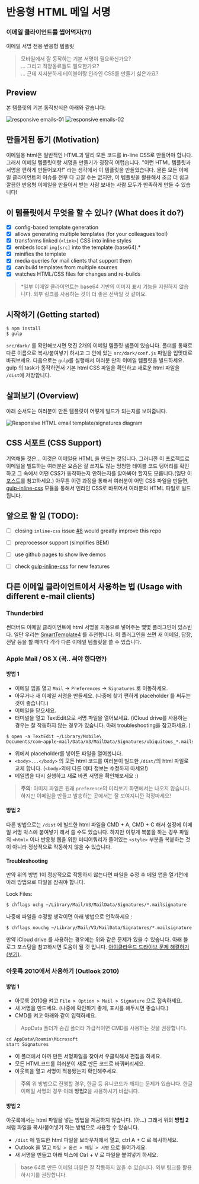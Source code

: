 # 반응형 HTML 메일 서명
### 이메일 클라이언트를 씹어먹자(?!)
이메일 서명 전용 반응형 템플릿<br/>

> 모바일에서 잘 동작하는 기본 서명이 필요하신가요? <br/>
> ... 그리고 직장동료들도 필요한가요? <br/>
> ... 근데 지저분하게 테이블이랑 인라인 CSS를 만들기 싫은가요? <br/>


## Preview
본 템플릿의 기본 동작방식은 아래와 같습니다:

![responsive emails-01](https://cloud.githubusercontent.com/assets/1515742/10591900/13889d32-76b9-11e5-8dc0-b89d80189e93.png)
![responsive emails-02](https://cloud.githubusercontent.com/assets/1515742/10591901/139c4954-76b9-11e5-80f7-5b0ccaf5af81.png)

## 만들게된 동기 (Motivation)
이메일용 html은 일반적인 HTML과 달리 모든 코드를 in-line CSS로 만들어야 합니다. 그래서 이메일 템플릿이랑 서명을 만들기가 굉장히 어렵습니다. "이런 HTML 템플릿과 서명을 편하게 만들어보자!" 라는 생각에서 이 템플릿을 만들었습니다. 물론 모든 이메일 클라이언트의 이슈를 전부 다 고칠 수는 없지만, 이 템플릿을 활용해서 조금 더 쉽고 깔끔한 반응형 이메일을 만들어서 받는 사람 보내는 사람 모두가 만족하게 만들 수 있습니다!

## 이 템플릿에서 무엇을 할 수 있나? (What does it do?)
- [x] config-based template generation
- [x] allows generating multiple templates (for your colleagues too!)
- [x] transforms linked (`<link>`) CSS into inline styles
- [x] embeds local `img[src]` into the template (base64).*
- [x] minifies the template
- [x] media queries for mail clients that support them
- [x] can build templates from multiple sources
- [x] watches HTML/CSS files for changes and re-builds

> *일부 이메일 클라이언트는 base64 기반의 이미지 표시 기능을 지원하지 않습니다. 외부 링크를 사용하는 것이 더 좋은 선택일 것 같아요.


## 시작하기 (Getting started)
```
$ npm install
$ gulp
```

`src/dark/` 를 확인해보시면 멋진 2개의 이메일 템플릿 샘플이 있습니다. 폴더를 통째로 다른 이름으로 복사/붙여넣기 하시고 그 안에 있는 `src/dark/conf.js` 파일을 입맛대로 바꿔보세요. 다음으로는 `gulp`를 실행해서 여러분 만의 이메일 템플릿을 빌드하세요. gulp 의 task가 동작하면서 기본 html CSS 파일을 확인하고 새로운 html 파일을 `/dist`에 저장합니다.

## 살펴보기 (Overview)
아래 순서도는 여러분이 만든 템플릿이 어떻게 빌드가 되는지를 보여줍니다.

![Responsive HTML email template/signatures diagram](http://fadeit.dk/posts/html-emails-and-email-signatures-how-hard-can-it-be/html-responsive-email-template-build-diagram.png)


## CSS 서포트 (CSS Support)

기억해둘 것은... 이것은 이메일용 HTML 을 만드는 것입니다. 그러니깐 이 프로젝트로 이메일을 빌드하는 여러분은 요즘은 잘 쓰지도 않는 멍청한 테이블 코드 덩어리를 확인하고 그 속에서 어떤 CSS가 동작하는지 안하는지를 알아봐야 할지도 모릅니다.(일단 이 [포스트](https://www.campaignmonitor.com/css/)를 참고하세요.) 아무튼 이런 과정을 통해서 여러분이 어떤 CSS 파일을 만들면, [gulp-inline-css](https://www.npmjs.com/package/gulp-inline-css) 모듈을 통해서 인라인 CSS로 바뀌어서 여러분의 HTML 파일로 빌드됩니다.


## 앞으로 할 일 (TODO):
- [ ] closing `inline-css` issue [#8](https://github.com/jonkemp/inline-css/issues/8#issuecomment-149025428) would greatly improve this repo
- [ ] preprocessor support (simplifies BEM)
- [ ] use github pages to show live demos
- [ ] check [gulp-inline-css](https://github.com/jonkemp/inline-css) for new features


## 다른 이메일 클라이언트에서 사용하는 법 (Usage with different e-mail clients)

### Thunderbird
썬더버드 이메일 클라이언트에 html 서명을 자동으로 넣어주는 몇몇 플러그인이 있스빈다. 일단 우리는 [SmartTemplate4](https://addons.mozilla.org/en-us/thunderbird/addon/smarttemplate4) 를 추천합니다. 이 플러그인을 쓰면 새 이메일, 답장, 전달 등을 할 때마다 각각 다른 이메일 템플릿을 쓸 수 있습니다.


### Apple Mail / OS X (꼭.. 써야 한다면?)

#### 방법 1
- 이메일 앱을 열고 `Mail` -> `Preferences` -> `Signatures` 로 이동하세요.
- 아무거나 새 이메일 서명을 만들세요. (나중에 찾기 편하게 placeholder 를 써두는 것이 좋습니다.)
- 이메일을 닫으세요.
- 터미널을 열고 TextEdit으로 서명 파일을 열어보세요. (iCloud drive를 사용하는 경우는 잘 작동하지 않는 경우가 있습니다. 아래 troubleshooting을 참고하세요. )

```
$ open -a TextEdit ~/Library/Mobile\ Documents/com~apple~mail/Data/V3/MailData/Signatures/ubiquitous_*.mailsignature
```
- 위에서 placeholder를 넣어둔 파일을 열어봅니다.
- `<body>...</body>` 의 모든 html 코드를 여러분이 빌드한 `/dist/`의 html 파일로 교체 합니다. (`<body>`외에 다른 메타 정보는 수정하지 마세요!)
- 메일앱을 다시 실행하고 새로 바뀐 서명을 확인해보세요 :)

> **주의**: 이미지 파일은 원래 `preference`의 미리보기 화면에서는 나오지 않습니다. 하지만 이메일을 만들고 발송하는 곳에서는 잘 보여지니깐 걱정마세요!


#### 방법 2
다른 방법으로는 `/dist`  에 빌드한 html 파일을 CMD + A, CMD + C 해서 설정에 이메일 서명 박스에 붙여넣기 해서 쓸 수도 있습니다. 하지만 이렇게 복붙을 하는 경우 파일의 `<html>` 이나 반응형 웹을 위한 미디어쿼리가 들어있는 `<style>` 부분을 복붙하는 것이 아니라 정상적으로 작동하지 않을 수 있습니다.


#### Troubleshooting

만약 위의 방법 1이 정상적으로 작동하지 않는다면 파일을 수정 후 메일 앱을 열기전에 아래 방법으로 파일을 잠궈야 합니다.

Lock Files:
```
$ chflags uchg ~/Library/Mail/V3/MailData/Signatures/*.mailsignature
```

나중에 파일을 수정할 생각이면 아래 방법으로 언락하세요 :
```
$ chflags nouchg ~/Library/Mail/V3/MailData/Signatures/*.mailsignature
```

만약 iCloud drive 를 사용하는 경우에는 위와 같은 문제가 있을 수 있습니다. 아래 블로그 포스팅을 참고하시면 도움이 될 것 입니다. [아이클라우드 드라이브 문제 해결하기 (보기)](http://matt.coneybeare.me/how-to-make-an-html-signature-in-apple-mail-for-el-capitan-os-x-10-dot-11/).


### 아웃룩 2010에서 사용하기 (Outlook 2010)
#### 방법 1
- 아웃룩 2010을 켜고  `File > Option > Mail > Signature` 으로 접속하세요.
- 새 서명을 만드세요. (나중에 확인하기 좋게, 표시를 해두시면 좋습니다.)
- CMD를 켜고 아래와 같이 입력하세요.

> AppData 폴더가 숨김 폴더라 가급적이면 CMD를 사용하는 것을 권장합니다.

```
cd AppData\Roamin\Microsoft
start Signatures

```

- 이 폴더에서 아까 만든 서명파일을 찾아서 우클릭해서 편집을 하세요.
- 모든 HTML코드를 여러분이 새로 만든 코드로 바꿔버리세요.
- 아웃룩을 열고 서명이 적용됐는지 확인해주세요.

> **주의** 위 방법으로 진행할 경우, 한글 등 유니코드가 깨지는 문제가 있습니다. 한글 이메일 서명의 경우 아래 **방법2**을 사용하시기 바랍니다.

#### 방법 2
아웃룩에서는 html 파일을 넣는 방법을 제공하지 않습니다. (아...) 그래서 위의 **방법 2** 처럼 파일을 복사/붙여넣기 하는 방법으로 사용할 수 있습니다.

- `/dist` 에 빌드한 html 파일을 브라우저에서 열고, ctrl A + C 로 복사하세요.
- Outlook 을 열고 `파일 > 옵션 > 메일 > 서명` 으로 들어가세요.
- 새 서명을 만들고 아래 박스에 Ctrl + V 로 파일을 붙여넣기 하세요.

> base 64로 만든 이메일 파일은 잘 작동하지 않을 수 있습니다. 외부 링크를 활용하시기를 권장합니다.
